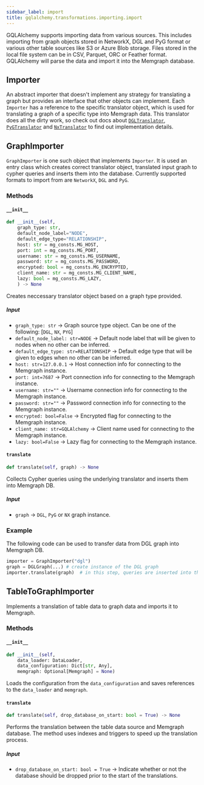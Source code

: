 ```yaml
---
sidebar_label: import
title: gqlalchemy.transformations.importing.import
---
```


GQLAlchemy supports importing data from various sources. This includes importing from graph objects stored in NetworkX, DGL and PyG format or various other table sources like S3 or Azure Blob storage. Files stored in the local file system can be in CSV, Parquet, ORC or Feather format. GQLAlchemy will parse the data and import it into the Memgraph database.

## Importer

An abstract importer that doesn't implement any strategy for translating a graph but provides an interface that other objects can implement. Each `Importer` has a reference to the specific translator object, which is used for translating a graph of a specific type into Memgraph data. This translator does all the dirty work, so check out docs about [`DGLTranslator`](../translators/dgl_translator.md), [`PyGTranslator`](../translators/pyg_translator.md) and [`NxTranslator`](../translators/nx_translator.md) to find out implementation details.

## GraphImporter

`GraphImporter` is one such object that implements `Importer`. It is used an entry class which creates correct translator object, translated input graph to cypher queries and inserts them into the database. Currently supported formats to import from are `NetworkX`, `DGL` and `PyG`.

### Methods

#### `__init__`

```python
def __init__(self, 
    graph_type: str, 
    default_node_label="NODE",
    default_edge_type="RELATIONSHIP",
    host: str = mg_consts.MG_HOST,
    port: int = mg_consts.MG_PORT,
    username: str = mg_consts.MG_USERNAME,
    password: str = mg_consts.MG_PASSWORD,
    encrypted: bool = mg_consts.MG_ENCRYPTED,
    client_name: str = mg_consts.MG_CLIENT_NAME,
    lazy: bool = mg_consts.MG_LAZY,
    ) -> None
```

Creates neccessary translator object based on a graph type provided.

##### Input
- `graph_type: str` -> Graph source type object. Can be one of the following: [`DGL`, `NX`, `PYG`]
- `default_node_label: str=NODE` -> Default node label that will be given to nodes when no other can be inferred.
- `default_edge_type: str=RELATIONSHIP` -> Default edge type that will be given to edges when no other can be inferred.
- `host: str=127.0.0.1` -> Host connection info for connecting to the Memgraph instance.
- `port: int=7687` -> Port connection info for connecting to the Memgraph instance.
- `username: str=""` -> Username connection info for connecting to the Memgraph instance.
- `password: str=""` -> Password connection info for connecting to the Memgraph instance.
- `encrypted: bool=False` -> Encrypted flag for connecting to the Memgraph instance.
- `client_name: str=GQLAlchemy` -> Client name used for connecting to the Memgraph instance.
- `lazy: bool=False` -> Lazy flag for connecting to the Memgraph instance.


#### `translate`

```python
def translate(self, graph) -> None
```

Collects Cypher queries using the underlying translator and inserts them into Memgraph DB.

##### Input
- `graph` -> `DGL`, `PyG` or `NX` graph instance.

### Example

The following code can be used to transfer data from DGL graph into Memgraph DB.

```python
importer = GraphImporter("dgl")
graph = DGLGraph(...) # create instance of the DGL graph
importer.translate(graph)  # in this step, queries are inserted into the Memgraph database
```

## TableToGraphImporter

Implements a translation of table data to graph data and imports it to Memgraph.

### Methods

#### `__init__`

```python
def __init__(self,
    data_loader: DataLoader,
    data_configuration: Dict[str, Any],
    memgraph: Optional[Memgraph] = None)
```

Loads the configuration from the `data_configuration` and saves references to the `data_loader` and `memgraph`.

#### `translate`

```python
def translate(self, drop_database_on_start: bool = True) -> None
```

Performs the translation between the table data source and Memgraph database. The method uses indexes and triggers to speed up the translation process.

##### Input

- `drop_database_on_start: bool = True` -> Indicate whether or not the database should be dropped prior to the start of the translations.